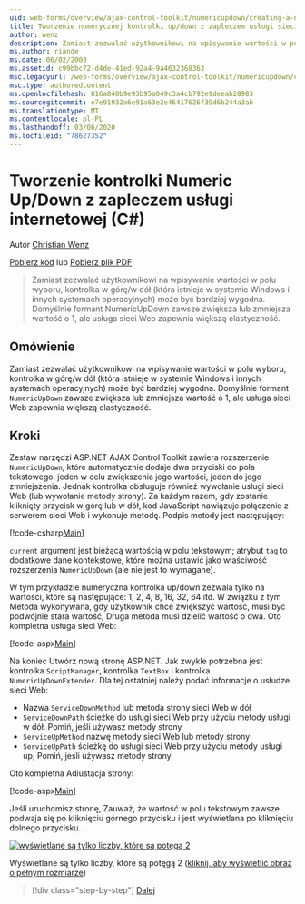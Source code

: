```yaml
---
uid: web-forms/overview/ajax-control-toolkit/numericupdown/creating-a-numeric-up-down-control-with-a-web-service-backend-cs
title: Tworzenie numerycznej kontrolki up/down z zapleczem usługi sieciC#Web () | Microsoft Docs
author: wenz
description: Zamiast zezwalać użytkownikowi na wpisywanie wartości w polu wyboru, numeryczna kontrolka w górę/w dół (która istnieje w systemie Windows i innych systemach operacyjnych) może okazać się bardziej c...
ms.author: riande
ms.date: 06/02/2008
ms.assetid: c99bbc72-d4de-41ed-92a4-9a4632368363
msc.legacyurl: /web-forms/overview/ajax-control-toolkit/numericupdown/creating-a-numeric-up-down-control-with-a-web-service-backend-cs
msc.type: authoredcontent
ms.openlocfilehash: 816a840b9e93b95a049c3a4cb792e9deeab28983
ms.sourcegitcommit: e7e91932a6e91a63e2e46417626f39d6b244a3ab
ms.translationtype: MT
ms.contentlocale: pl-PL
ms.lasthandoff: 03/06/2020
ms.locfileid: "78627352"
---
```

# <a name="creating-a-numeric-updown-control-with-a-web-service-backend-c"></a>Tworzenie kontrolki Numeric Up/Down z zapleczem usługi internetowej (C#)

Autor [Christian Wenz](https://github.com/wenz)

[Pobierz kod](https://download.microsoft.com/download/9/3/f/93f8daea-bebd-4821-833b-95205389c7d0/numericupdown1.cs.zip) lub [Pobierz plik PDF](https://download.microsoft.com/download/2/d/c/2dc10e34-6983-41d4-9c08-f78f5387d32b/numericupdown1CS.pdf)

> Zamiast zezwalać użytkownikowi na wpisywanie wartości w polu wyboru, kontrolka w górę/w dół (która istnieje w systemie Windows i innych systemach operacyjnych) może być bardziej wygodna. Domyślnie formant NumericUpDown zawsze zwiększa lub zmniejsza wartość o 1, ale usługa sieci Web zapewnia większą elastyczność.

## <a name="overview"></a>Omówienie

Zamiast zezwalać użytkownikowi na wpisywanie wartości w polu wyboru, kontrolka w górę/w dół (która istnieje w systemie Windows i innych systemach operacyjnych) może być bardziej wygodna. Domyślnie formant `NumericUpDown` zawsze zwiększa lub zmniejsza wartość o 1, ale usługa sieci Web zapewnia większą elastyczność.

## <a name="steps"></a>Kroki

Zestaw narzędzi ASP.NET AJAX Control Toolkit zawiera rozszerzenie `NumericUpDown`, które automatycznie dodaje dwa przyciski do pola tekstowego: jeden w celu zwiększenia jego wartości, jeden do jego zmniejszenia. Jednak kontrolka obsługuje również wywołanie usługi sieci Web (lub wywołanie metody strony). Za każdym razem, gdy zostanie kliknięty przycisk w górę lub w dół, kod JavaScript nawiązuje połączenie z serwerem sieci Web i wykonuje metodę. Podpis metody jest następujący:

[!code-csharp[Main](creating-a-numeric-up-down-control-with-a-web-service-backend-cs/samples/sample1.cs)]

`current` argument jest bieżącą wartością w polu tekstowym; atrybut `tag` to dodatkowe dane kontekstowe, które można ustawić jako właściwość rozszerzenia `NumericUpDown` (ale nie jest to wymagane).

W tym przykładzie numeryczna kontrolka up/down zezwala tylko na wartości, które są następujące: 1, 2, 4, 8, 16, 32, 64 itd. W związku z tym Metoda wykonywana, gdy użytkownik chce zwiększyć wartość, musi być podwójnie stara wartość; Druga metoda musi dzielić wartość o dwa. Oto kompletna usługa sieci Web:

[!code-aspx[Main](creating-a-numeric-up-down-control-with-a-web-service-backend-cs/samples/sample2.aspx)]

Na koniec Utwórz nową stronę ASP.NET. Jak zwykle potrzebna jest kontrolka `ScriptManager`, kontrolka `TextBox` i kontrolka `NumericUpDownExtender`. Dla tej ostatniej należy podać informacje o usłudze sieci Web:

- Nazwa `ServiceDownMethod` lub metoda strony sieci Web w dół
- `ServiceDownPath` ścieżkę do usługi sieci Web przy użyciu metody usługi w dół. Pomiń, jeśli używasz metody strony
- `ServiceUpMethod` nazwę metody sieci Web lub metody strony
- `ServiceUpPath` ścieżkę do usługi sieci Web przy użyciu metody usługi up; Pomiń, jeśli używasz metody strony

Oto kompletna Adiustacja strony:

[!code-aspx[Main](creating-a-numeric-up-down-control-with-a-web-service-backend-cs/samples/sample3.aspx)]

Jeśli uruchomisz stronę, Zauważ, że wartość w polu tekstowym zawsze podwaja się po kliknięciu górnego przycisku i jest wyświetlana po kliknięciu dolnego przycisku.

[![wyświetlane są tylko liczby, które są potęgą 2](creating-a-numeric-up-down-control-with-a-web-service-backend-cs/_static/image2.png)](creating-a-numeric-up-down-control-with-a-web-service-backend-cs/_static/image1.png)

Wyświetlane są tylko liczby, które są potęgą 2 ([kliknij, aby wyświetlić obraz o pełnym rozmiarze](creating-a-numeric-up-down-control-with-a-web-service-backend-cs/_static/image3.png))

> [!div class="step-by-step"]
> [Dalej](creating-a-numeric-up-down-control-with-a-web-service-backend-vb.md)
